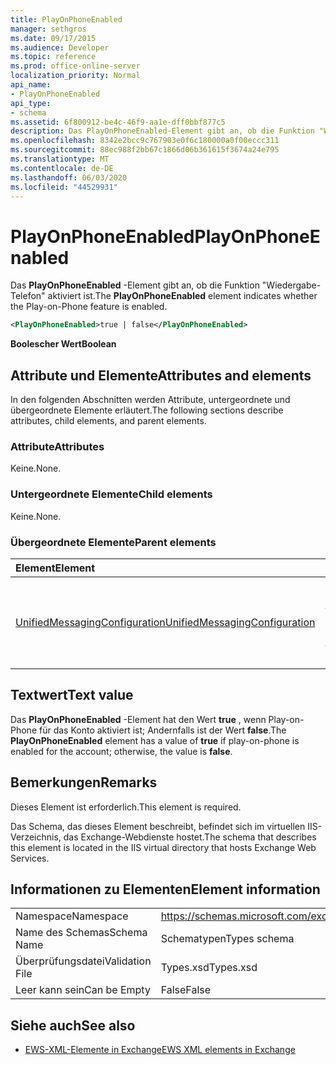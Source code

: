 ```yaml
---
title: PlayOnPhoneEnabled
manager: sethgros
ms.date: 09/17/2015
ms.audience: Developer
ms.topic: reference
ms.prod: office-online-server
localization_priority: Normal
api_name:
- PlayOnPhoneEnabled
api_type:
- schema
ms.assetid: 6f800912-be4c-46f9-aa1e-dff0bbf877c5
description: Das PlayOnPhoneEnabled-Element gibt an, ob die Funktion "Wiedergabe-Telefon" aktiviert ist.
ms.openlocfilehash: 8342e2bcc9c767903e0f6c180000a0f00eccc311
ms.sourcegitcommit: 88ec988f2bb67c1866d06b361615f3674a24e795
ms.translationtype: MT
ms.contentlocale: de-DE
ms.lasthandoff: 06/03/2020
ms.locfileid: "44529931"
---
```

# <a name="playonphoneenabled"></a><span data-ttu-id="c2588-103">PlayOnPhoneEnabled</span><span class="sxs-lookup"><span data-stu-id="c2588-103">PlayOnPhoneEnabled</span></span>

<span data-ttu-id="c2588-104">Das **PlayOnPhoneEnabled** -Element gibt an, ob die Funktion "Wiedergabe-Telefon" aktiviert ist.</span><span class="sxs-lookup"><span data-stu-id="c2588-104">The **PlayOnPhoneEnabled** element indicates whether the Play-on-Phone feature is enabled.</span></span> 
  
```XML
<PlayOnPhoneEnabled>true | false</PlayOnPhoneEnabled>
```

 <span data-ttu-id="c2588-105">**Boolescher Wert**</span><span class="sxs-lookup"><span data-stu-id="c2588-105">**Boolean**</span></span>
## <a name="attributes-and-elements"></a><span data-ttu-id="c2588-106">Attribute und Elemente</span><span class="sxs-lookup"><span data-stu-id="c2588-106">Attributes and elements</span></span>

<span data-ttu-id="c2588-107">In den folgenden Abschnitten werden Attribute, untergeordnete und übergeordnete Elemente erläutert.</span><span class="sxs-lookup"><span data-stu-id="c2588-107">The following sections describe attributes, child elements, and parent elements.</span></span>
  
### <a name="attributes"></a><span data-ttu-id="c2588-108">Attribute</span><span class="sxs-lookup"><span data-stu-id="c2588-108">Attributes</span></span>

<span data-ttu-id="c2588-109">Keine.</span><span class="sxs-lookup"><span data-stu-id="c2588-109">None.</span></span>
  
### <a name="child-elements"></a><span data-ttu-id="c2588-110">Untergeordnete Elemente</span><span class="sxs-lookup"><span data-stu-id="c2588-110">Child elements</span></span>

<span data-ttu-id="c2588-111">Keine.</span><span class="sxs-lookup"><span data-stu-id="c2588-111">None.</span></span>
  
### <a name="parent-elements"></a><span data-ttu-id="c2588-112">Übergeordnete Elemente</span><span class="sxs-lookup"><span data-stu-id="c2588-112">Parent elements</span></span>

|<span data-ttu-id="c2588-113">**Element**</span><span class="sxs-lookup"><span data-stu-id="c2588-113">**Element**</span></span>|<span data-ttu-id="c2588-114">**Beschreibung**</span><span class="sxs-lookup"><span data-stu-id="c2588-114">**Description**</span></span>|
|:-----|:-----|
|[<span data-ttu-id="c2588-115">UnifiedMessagingConfiguration</span><span class="sxs-lookup"><span data-stu-id="c2588-115">UnifiedMessagingConfiguration</span></span>](unifiedmessagingconfiguration.md) <br/> |<span data-ttu-id="c2588-116">Enthält Konfigurationsinformationen für den Unified Messaging-Dienst.</span><span class="sxs-lookup"><span data-stu-id="c2588-116">Contains configuration information for the Unified Messaging service.</span></span>  <br/> |
   
## <a name="text-value"></a><span data-ttu-id="c2588-117">Textwert</span><span class="sxs-lookup"><span data-stu-id="c2588-117">Text value</span></span>

<span data-ttu-id="c2588-118">Das **PlayOnPhoneEnabled** -Element hat den Wert **true** , wenn Play-on-Phone für das Konto aktiviert ist; Andernfalls ist der Wert **false**.</span><span class="sxs-lookup"><span data-stu-id="c2588-118">The **PlayOnPhoneEnabled** element has a value of **true** if play-on-phone is enabled for the account; otherwise, the value is **false**.</span></span>
  
## <a name="remarks"></a><span data-ttu-id="c2588-119">Bemerkungen</span><span class="sxs-lookup"><span data-stu-id="c2588-119">Remarks</span></span>

<span data-ttu-id="c2588-120">Dieses Element ist erforderlich.</span><span class="sxs-lookup"><span data-stu-id="c2588-120">This element is required.</span></span>
  
<span data-ttu-id="c2588-121">Das Schema, das dieses Element beschreibt, befindet sich im virtuellen IIS-Verzeichnis, das Exchange-Webdienste hostet.</span><span class="sxs-lookup"><span data-stu-id="c2588-121">The schema that describes this element is located in the IIS virtual directory that hosts Exchange Web Services.</span></span>
  
## <a name="element-information"></a><span data-ttu-id="c2588-122">Informationen zu Elementen</span><span class="sxs-lookup"><span data-stu-id="c2588-122">Element information</span></span>

|||
|:-----|:-----|
|<span data-ttu-id="c2588-123">Namespace</span><span class="sxs-lookup"><span data-stu-id="c2588-123">Namespace</span></span>  <br/> |https://schemas.microsoft.com/exchange/services/2006/types  <br/> |
|<span data-ttu-id="c2588-124">Name des Schemas</span><span class="sxs-lookup"><span data-stu-id="c2588-124">Schema Name</span></span>  <br/> |<span data-ttu-id="c2588-125">Schematypen</span><span class="sxs-lookup"><span data-stu-id="c2588-125">Types schema</span></span>  <br/> |
|<span data-ttu-id="c2588-126">Überprüfungsdatei</span><span class="sxs-lookup"><span data-stu-id="c2588-126">Validation File</span></span>  <br/> |<span data-ttu-id="c2588-127">Types.xsd</span><span class="sxs-lookup"><span data-stu-id="c2588-127">Types.xsd</span></span>  <br/> |
|<span data-ttu-id="c2588-128">Leer kann sein</span><span class="sxs-lookup"><span data-stu-id="c2588-128">Can be Empty</span></span>  <br/> |<span data-ttu-id="c2588-129">False</span><span class="sxs-lookup"><span data-stu-id="c2588-129">False</span></span>  <br/> |
   
## <a name="see-also"></a><span data-ttu-id="c2588-130">Siehe auch</span><span class="sxs-lookup"><span data-stu-id="c2588-130">See also</span></span>



- [<span data-ttu-id="c2588-131">EWS-XML-Elemente in Exchange</span><span class="sxs-lookup"><span data-stu-id="c2588-131">EWS XML elements in Exchange</span></span>](ews-xml-elements-in-exchange.md)


